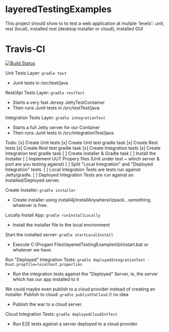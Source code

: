 # layeredTestingExamples
This project should show to to test a web application at muliple 'levels': unit, rest (local), installed rest (desktop installer or cloud), installed GUI

# Travis-CI
[![Build Status](https://travis-ci.org/tayloryork/layeredTestingExamples.svg?branch=master)](https://travis-ci.org/tayloryork/layeredTestingExamples)

Unit Tests Layer: `gradle test`
- Junit tests in /src/test/java

Rest/Api Tests Layer: `gradle restTest`
- Starts a very fast Jersey JettyTestContainer
- Then runs Junit tests in /src/restTest/java

Integration Tests Layer: `gradle integrationTest`
- Starts a full Jetty server for our Container
- Then runs Junit tests in /src/integrationTest/java

Todo:
[x] Create Unit tests
[x] Create Unit test gradle task
[x] Create Rest tests
[x] Create Rest test gradle task
[x] Create Integration tests
[x] Create Integration test gradle task
[ ] Create installer & Gradle task
[ ] Install the Installer
[ ] Implement UUT Propery files (Unit under test ~ which server & port are you testing against)
[ ] Split "Local Integration" and "Deployed Integration" tests.
[ ] Local Integration Tests are tests run against Jetty/gradle.
[ ] Deployed Integration Tests are run against an Installed/Deployed server.

Create Installer: `gradle installer`
- Create installer using install4j/installAnywhere/izpack...something.  whatever is free.

Locally Install App: `gradle runInstallLocally`
- Install the installer file to the local environment

Start the installed server: `gradle startLocalInstall`
- Execute C:\Progam Files\layeredTestingExamples\bin\start.bat or whatever we have.

Run "Deployed" Integration Tests: `gradle deployedIntegrationTest -Duut.propfile=localhost.properties`
- Run the integration tests against the "Deployed" Server, ie, the server which has our app installed to it

We could maybe even publish to a cloud provider instead of creating an installer.
Publish to cloud: `gradle publishToCloud` // no idea
- Publish the war to a cloud server.

Cloud Integration Tests: `gradle deployedCloudIntTest`
- Run E2E tests against a server deployed to a cloud provider.
